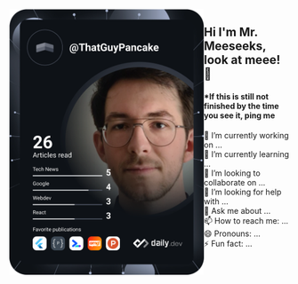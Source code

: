 <a href="https://app.daily.dev/ThatGuyPancake">
    <img align="left" width = "350" src="https://github.com/ThatGuyPancake/ThatGuyPancake/blob/main/devcard.svg" width="400" alt="Patrick-Valentin Mihaila's Dev Card"/>
</a>
  
  ## Hi I'm Mr. Meeseeks, look at meee! 👻
  #### *If this is still not finished by the time you see it, ping me

  🔭 I’m currently working on ...  
  🌱 I’m currently learning ...  
  👯 I’m looking to collaborate on ...  
  🤔 I’m looking for help with ...  
  💬 Ask me about ...  
  📫 How to reach me: ...  
  😄 Pronouns: ...  
  ⚡ Fun fact: ...  
